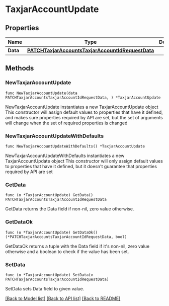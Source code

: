 # TaxjarAccountUpdate

## Properties

Name | Type | Description | Notes
------------ | ------------- | ------------- | -------------
**Data** | [**PATCHTaxjarAccountsTaxjarAccountIdRequestData**](PATCHTaxjarAccountsTaxjarAccountIdRequestData.md) |  | 

## Methods

### NewTaxjarAccountUpdate

`func NewTaxjarAccountUpdate(data PATCHTaxjarAccountsTaxjarAccountIdRequestData, ) *TaxjarAccountUpdate`

NewTaxjarAccountUpdate instantiates a new TaxjarAccountUpdate object
This constructor will assign default values to properties that have it defined,
and makes sure properties required by API are set, but the set of arguments
will change when the set of required properties is changed

### NewTaxjarAccountUpdateWithDefaults

`func NewTaxjarAccountUpdateWithDefaults() *TaxjarAccountUpdate`

NewTaxjarAccountUpdateWithDefaults instantiates a new TaxjarAccountUpdate object
This constructor will only assign default values to properties that have it defined,
but it doesn't guarantee that properties required by API are set

### GetData

`func (o *TaxjarAccountUpdate) GetData() PATCHTaxjarAccountsTaxjarAccountIdRequestData`

GetData returns the Data field if non-nil, zero value otherwise.

### GetDataOk

`func (o *TaxjarAccountUpdate) GetDataOk() (*PATCHTaxjarAccountsTaxjarAccountIdRequestData, bool)`

GetDataOk returns a tuple with the Data field if it's non-nil, zero value otherwise
and a boolean to check if the value has been set.

### SetData

`func (o *TaxjarAccountUpdate) SetData(v PATCHTaxjarAccountsTaxjarAccountIdRequestData)`

SetData sets Data field to given value.



[[Back to Model list]](../README.md#documentation-for-models) [[Back to API list]](../README.md#documentation-for-api-endpoints) [[Back to README]](../README.md)


